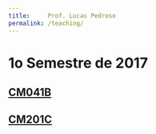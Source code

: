 ```yaml
---
title:     Prof. Lucas Pedroso
permalink: /teaching/
---
```


# 1o Semestre de 2017

## [CM041B](./turma1/)

## [CM201C](./turma2/)

